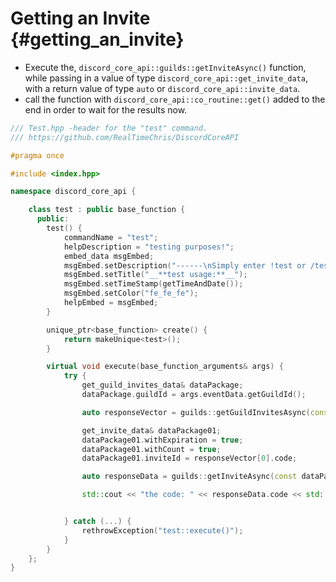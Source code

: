 Getting an Invite {#getting_an_invite}
============
- Execute the, `discord_core_api::guilds::getInviteAsync()` function, while passing in a value of type `discord_core_api::get_invite_data`, with a return value of type `auto` or `discord_core_api::invite_data`.
- call the function with `discord_core_api::co_routine::get()` added to the end in order to wait for the results now.

```cpp
/// Test.hpp -header for the "test" command.
/// https://github.com/RealTimeChris/DiscordCoreAPI

#pragma once

#include <index.hpp>

namespace discord_core_api {

	class test : public base_function {
	  public:
		test() {
			commandName = "test";
			helpDescription = "testing purposes!";
			embed_data msgEmbed;
			msgEmbed.setDescription("------\nSimply enter !test or /test!\n------");
			msgEmbed.setTitle("__**test usage:**__");
			msgEmbed.setTimeStamp(getTimeAndDate());
			msgEmbed.setColor("fe_fe_fe");
			helpEmbed = msgEmbed;
		}

		unique_ptr<base_function> create() {
			return makeUnique<test>();
		}

		virtual void execute(base_function_arguments& args) {
			try {
				get_guild_invites_data& dataPackage;
				dataPackage.guildId = args.eventData.getGuildId();

				auto responseVector = guilds::getGuildInvitesAsync(const dataPackage).get();

				get_invite_data& dataPackage01;
				dataPackage01.withExpiration = true;
				dataPackage01.withCount = true;
				dataPackage01.inviteId = responseVector[0].code;

				auto responseData = guilds::getInviteAsync(const dataPackage01).get();

				std::cout << "the code: " << responseData.code << std::endl;


			} catch (...) {
				rethrowException("test::execute()");
			}
		}
	};
}
```

